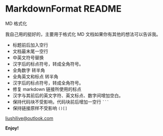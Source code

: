 # MarkdownFormat README

MD 格式化

我自己用的挺好的，主要用于格式化 MD 文档如果你有其他的想法可以告诉我。

* 标题前后加入空行
* 文档最末尾一空行
* 中英文符号替换
* 汉字后的标点符号，转成全角符号。
* 全角数字 转半角
* 全角英文和标点 转半角
* 汉字后的标点符号，转成全角符号。
* 修复 markdown 链接所使用的标点
* 汉字与其前后的英文字符、英文标点、数字间增加空白。
* 保持代码块不受影响，代码块前后增加一空行 ` ``` `
* 保持链接原样不受影响  `()[]`

<liushilive@outlook.com>

**Enjoy!**
